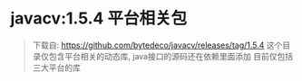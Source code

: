 # javacv:1.5.4 平台相关包

> 下载自: https://github.com/bytedeco/javacv/releases/tag/1.5.4
> 这个目录仅包含平台相关的动态库, java接口的源码还在依赖里面添加
> 目前仅包括三大平台的库
